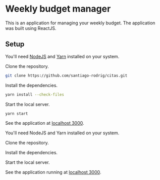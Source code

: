 # Weekly budget manager

This is an application for managing your weekly budget. The application
was built using ReactJS.

## Setup

You'll need [NodeJS](https://nodejs.org/en/) and
[Yarn](https://yarnpkg.com/getting-started/install) installed on your system.

Clone the repository.

```sh
git clone https://github.com/santiago-rodrig/citas.git
```

Install the dependencies.

```sh
yarn install --check-files
```

Start the local server.

```sh
yarn start
```

See the application at [localhost 3000](http://localhost:3000/).

You'll need NodeJS and Yarn installed on your system.

Clone the repository.

Install the dependencies.

Start the local server.

See the application running at [localhost 3000](http://localhost:3000/).
